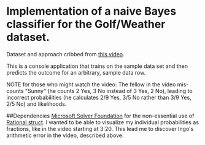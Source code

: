 # Implementation of a naive Bayes classifier for the Golf/Weather dataset.

Dataset and approach cribbed from [this video](https://www.youtube.com/watch?v=IlVINQDk4o8).

This is a console application that trains on the sample data set and then predicts the outcome for an arbitrary, sample data row.

NOTE for those who might watch the video: The fellow in the video mis-counts "Sunny" (he counts 2 Yes, 3 No instead of 3 Yes, 2 No), 
leading to incorrect probabilities (he calculates 2/9 Yes, 3/5 No rather than 3/9 Yes, 2/5 No) and likelihoods.

##Dependencies
[Microsoft Solver Foundation](https://msdn.microsoft.com/en-us/library/ff524499(v=vs.93).aspx) for the non-essential use of [Rational struct](https://msdn.microsoft.com/en-us/library/microsoft.solverfoundation.common.rational(v=vs.93).aspx). I wanted to be able to visualize my individual probabilities as fractions, like in the video starting at 3:20.  This lead me to discover Ingo's arithmetic error in the video, described above.